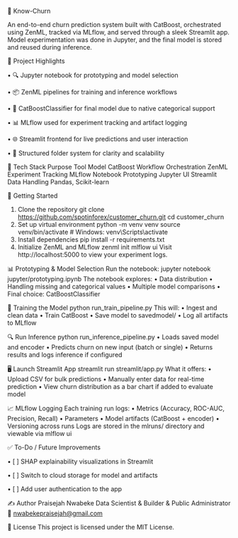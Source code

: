 💼 Know-Churn

An end-to-end churn prediction system built with CatBoost, orchestrated using ZenML, tracked via MLflow, and served through a sleek Streamlit app. Model experimentation was done in Jupyter, and the final model is stored and reused during inference.
 
🧠 Project Highlights

•	🔍 Jupyter notebook for prototyping and model selection

•	📦 ZenML pipelines for training and inference workflows

•	🧮 CatBoostClassifier for final model due to native categorical support

•	📊 MLflow used for experiment tracking and artifact logging

•	🌐 Streamlit frontend for live predictions and user interaction

•	📁 Structured folder system for clarity and scalability
 
🧰 Tech Stack
Purpose	Tool
Model	                       CatBoost
Workflow Orchestration	       ZenML
Experiment Tracking	          MLflow
Notebook Prototyping	       Jupyter
UI	                         Streamlit
Data Handling	           Pandas, Scikit-learn
 
🔧 Getting Started
1. Clone the repository
git clone https://github.com/spotinforex/customer_churn.git
cd customer_churn
2. Set up virtual environment
python -m venv venv
source venv/bin/activate  # Windows: venv\Scripts\activate
3. Install dependencies
pip install -r requirements.txt
4. Initialize ZenML and MLflow
zenml init
mlflow ui
Visit http://localhost:5000 to view your experiment logs.
 
📊 Prototyping & Model Selection
Run the notebook:
jupyter notebook jupyter/prototyping.ipynb
The notebook explores:
•	Data distribution
•	Handling missing and categorical values
•	Multiple model comparisons
•	Final choice: CatBoostClassifier
 
🧪 Training the Model
python run_train_pipeline.py
This will:
•	Ingest and clean data
•	Train CatBoost
•	Save model to savedmodel/
•	Log all artifacts to MLflow
 
🔍 Run Inference
python run_inference_pipeline.py
•	Loads saved model and encoder
•	Predicts churn on new input (batch or single)
•	Returns results and logs inference if configured
 
🖥️ Launch Streamlit App
streamlit run streamlit/app.py
What it offers:
•	Upload CSV for bulk predictions
•	Manually enter data for real-time prediction
•	View churn distribution as a bar chart if added to evaluate model
 
📈 MLflow Logging
Each training run logs:
•	Metrics (Accuracy, ROC-AUC, Precision, Recall)
•	Parameters
•	Model artifacts (CatBoost + encoder)
•	Versioning across runs
Logs are stored in the mlruns/ directory and viewable via mlflow ui
 
✅ To-Do / Future Improvements

•	[ ] SHAP explainability visualizations in Streamlit

•	[ ] Switch to cloud storage for model and artifacts

•	[ ] Add user authentication to the app
 
✍️ Author
Praisejah Nwabeke
Data Scientist & Builder & Public Administrator
📧 nwabekepraisejah@gmail.com
 
📜 License
This project is licensed under the MIT License.
